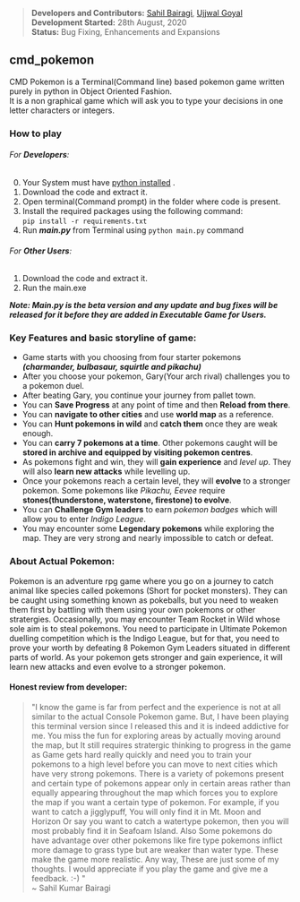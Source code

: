 > **Developers and Contributors:** [Sahil Bairagi](http://Sahil-k1509.github.io), [Ujjwal Goyal](https://github.com/importhuman)  
> **Development Started:** 28th August, 2020  
> **Status:** Bug Fixing, Enhancements and Expansions  

## cmd_pokemon
CMD Pokemon is a Terminal(Command line) based pokemon game written purely in python in Object Oriented Fashion.  
It is a non graphical game which will ask you to type your decisions in one letter characters or integers.


### How to play
###### For **Developers**:
0. Your System must have [python installed](https://www.python.org/)  .
1. Download the code and extract it.
2. Open terminal(Command prompt) in the folder where code is present.
3. Install the required packages using the following command:  
    `pip install -r requirements.txt`
4. Run _**main.py**_ from Terminal using `python main.py` command   
###### For **Other Users**:  
1. Download the code and extract it.
2. Run the main.exe

_**Note: Main.py is the beta version and any update and bug fixes will be released for it before they are added in Executable Game for Users.**_

### Key Features and basic storyline of game:
- Game starts with you choosing from four starter pokemons _**(charmander, bulbasaur, squirtle and pikachu)**_
- After you choose your pokemon, Gary(Your arch rival) challenges you to a pokemon duel.
- After beating Gary, you continue your journey from pallet town.
- You can **Save Progress** at any point of time and then **Reload from there**.
- You can **navigate to other cities** and use **world map** as a reference.
- You can **Hunt pokemons in wild** and **catch them** once they are weak enough.
- You can **carry 7 pokemons at a time**. Other pokemons caught will be **stored in archive and equipped by visiting pokemon centres**.
- As pokemons fight and win, they will **gain experience** and *level up*. They will also **learn new attacks** while levelling up.
- Once your pokemons reach a certain level, they will **evolve** to a stronger pokemon. Some pokemons like *Pikachu, Eevee* require **stones(thunderstone, waterstone, firestone) to evolve**.
- You can **Challenge Gym leaders** to earn *pokemon badges* which will allow you to enter *Indigo League*.
- You may encounter some **Legendary pokemons** while exploring the map. They are very strong and nearly impossible to catch or defeat.

### About Actual Pokemon:
Pokemon is an adventure rpg game where you go on a journey to catch animal like species called pokemons (Short for pocket monsters).
They can be caught using something known as pokeballs, but you need to weaken them first by battling with them using your own pokemons or other
stratergies. Occasionally, you may encounter Team Rocket in Wild whose sole aim is to steal pokemons. You need to participate in Ultimate
Pokemon duelling competition which is the Indigo League, but for that, you need to prove your worth by defeating 8 Pokemon Gym Leaders situated in
different parts of world. As your pokemon gets stronger and gain experience, it will learn new attacks and even evolve to a stronger pokemon.


#### Honest review from developer:
> "I know the game is far from perfect and the experience is not at all similar to the actual Console Pokemon game. But, I have been playing this terminal version
> since I released this and it is indeed addictive for me. You miss the fun for exploring areas by actually moving around the map, but It still requires stratergic 
> thinking to progress in the game as Game gets hard really quickly and need you to train your pokemons to a high level before you can move to next cities which have 
> very strong pokemons. There is a variety of pokemons present and certain type of pokemons appear only in certain areas rather than equally appearing throughout the map
> which forces you to explore the map if you want a certain type of pokemon. For example, if you want to catch a jigglypuff, You will only find it in Mt. Moon and Horizon 
> Or say you want to catch a watertype pokemon, then you will most probably find it in Seafoam Island. Also Some pokemons do have advantage over other pokemons like fire type
> pokemons inflict more damage to grass type but are weaker than water type. These make the game more realistic. Any way, These are just some of my thoughts. I would appreciate
> if you play the game and give me a feedback. :-) "   
> ~ Sahil Kumar Bairagi
